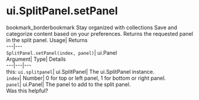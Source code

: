  
#  ui.SplitPanel.setPanel 
bookmark_borderbookmark Stay organized with collections  Save and categorize content based on your preferences.
Returns the requested panel in the split panel. 
Usage| Returns  
---|---  
`SplitPanel.setPanel(index, panel)`| ui.Panel  
Argument| Type| Details  
---|---|---  
this: `ui.splitpanel`| ui.SplitPanel| The ui.SplitPanel instance.  
`index`| Number| 0 for top or left panel, 1 for bottom or right panel.  
`panel`| ui.Panel| The panel to add to the split panel.  
Was this helpful?

